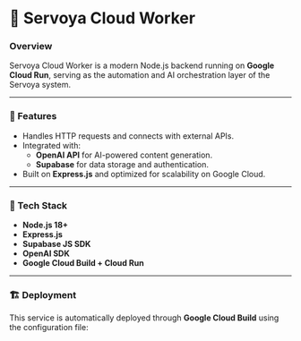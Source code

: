 # 🧠 Servoya Cloud Worker

### Overview  
Servoya Cloud Worker is a modern Node.js backend running on **Google Cloud Run**, serving as the automation and AI orchestration layer of the Servoya system.

---

### 🚀 Features  
- Handles HTTP requests and connects with external APIs.  
- Integrated with:
  - **OpenAI API** for AI-powered content generation.  
  - **Supabase** for data storage and authentication.  
- Built on **Express.js** and optimized for scalability on Google Cloud.

---

### 🧩 Tech Stack  
- **Node.js 18+**  
- **Express.js**  
- **Supabase JS SDK**  
- **OpenAI SDK**  
- **Google Cloud Build + Cloud Run**

---

### 🏗️ Deployment  
This service is automatically deployed through **Google Cloud Build** using the configuration file:
